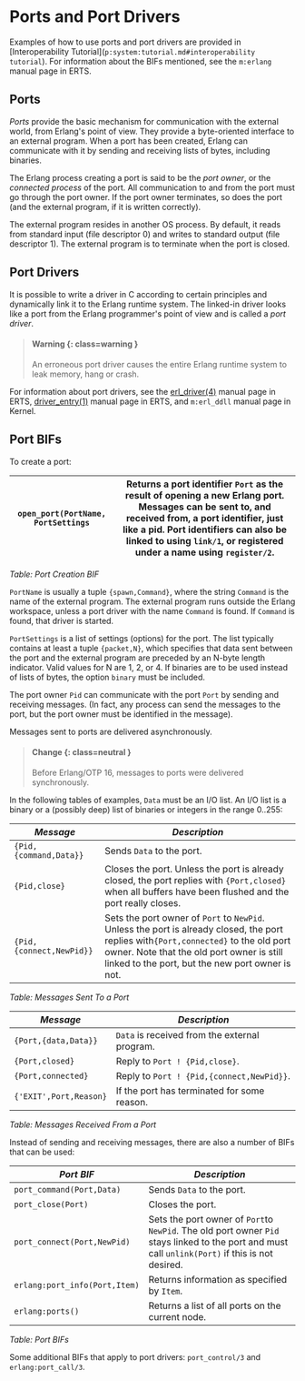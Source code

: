 # Ports and Port Drivers

Examples of how to use ports and port drivers are provided in [Interoperability Tutorial](`p:system:tutorial.md#interoperability tutorial`). For information about the BIFs mentioned, see the `m:erlang` manual page in ERTS.

## Ports

*Ports* provide the basic mechanism for communication with the external world, from Erlang's point of view. They provide a byte-oriented interface to an external program. When a port has been created, Erlang can communicate with it by sending and receiving lists of bytes, including binaries.

The Erlang process creating a port is said to be the *port owner*, or the *connected process* of the port. All communication to and from the port must go through the port owner. If the port owner terminates, so does the port (and the external program, if it is written correctly).

The external program resides in another OS process. By default, it reads from standard input (file descriptor 0) and writes to standard output (file descriptor 1). The external program is to terminate when the port is closed.

## Port Drivers

It is possible to write a driver in C according to certain principles and dynamically link it to the Erlang runtime system. The linked-in driver looks like a port from the Erlang programmer's point of view and is called a *port driver*.

> #### Warning {: class=warning }
> An erroneous port driver causes the entire Erlang runtime system to leak memory, hang or crash.

For information about port drivers, see the [erl_driver(4)](`p:erts:erl_driver.md`) manual page in ERTS, [driver_entry(1)](`p:erts:driver_entry.md`) manual page in ERTS, and `m:erl_ddll` manual page in Kernel.

## Port BIFs

To create a port:

| `open_port(PortName, PortSettings` | Returns a port identifier `Port` as the result of opening a new Erlang port. Messages can be sent to, and received from, a port identifier, just like a pid. Port identifiers can also be linked to using `link/1`, or registered under a name using `register/2`. |
|------------------------------------|--------------------------------------------------------------------------------------------------------------------------------------------------------------------------------------------------------------------------------------------------------------------|


*Table: Port Creation BIF*

`PortName` is usually a tuple `{spawn,Command}`, where the string `Command` is the name of the external program. The external program runs outside the Erlang workspace, unless a port driver with the name `Command` is found. If `Command` is found, that driver is started.

`PortSettings` is a list of settings (options) for the port. The list typically contains at least a tuple `{packet,N}`, which specifies that data sent between the port and the external program are preceded by an N-byte length indicator. Valid values for N are 1, 2, or 4. If binaries are to be used instead of lists of bytes, the option `binary` must be included.

The port owner `Pid` can communicate with the port `Port` by sending and receiving messages. (In fact, any process can send the messages to the port, but the port owner must be identified in the message).

Messages sent to ports are delivered asynchronously.

> #### Change {: class=neutral }
> Before Erlang/OTP 16, messages to ports were delivered synchronously.

In the following tables of examples, `Data` must be an I/O list. An I/O list is a binary or a (possibly deep) list of binaries or integers in the range 0..255:

| *Message* | *Description* |
|-----------|---------------|
| `{Pid,{command,Data}}` | Sends `Data` to the port. |
| `{Pid,close}` | Closes the port. Unless the port is already closed, the port replies with `{Port,closed}` when all buffers have been flushed and the port really closes. |
| `{Pid,{connect,NewPid}}` | Sets the port owner of `Port` to `NewPid`. Unless the port is already closed, the port replies with`{Port,connected}` to the old port owner. Note that the old port owner is still linked to the port, but the new port owner is not. |


*Table: Messages Sent To a Port*



| *Message* | *Description* |
|-----------|---------------|
| `{Port,{data,Data}}` | `Data` is received from the external program. |
| `{Port,closed}` | Reply to `Port ! {Pid,close}`. |
| `{Port,connected}` | Reply to `Port ! {Pid,{connect,NewPid}}`. |
| `{'EXIT',Port,Reason}` | If the port has terminated for some reason. |


*Table: Messages Received From a Port*

Instead of sending and receiving messages, there are also a number of BIFs that can be used:

| *Port BIF* | *Description* |
|------------|---------------|
| `port_command(Port,Data)` | Sends `Data` to the port. |
| `port_close(Port)` | Closes the port. |
| `port_connect(Port,NewPid)` | Sets the port owner of `Port`to `NewPid`. The old port owner `Pid` stays linked to the port and must call `unlink(Port)` if this is not desired. |
| `erlang:port_info(Port,Item)` | Returns information as specified by `Item`. |
| `erlang:ports()` | Returns a list of all ports on the current node. |


*Table: Port BIFs*

Some additional BIFs that apply to port drivers: `port_control/3` and `erlang:port_call/3`.
